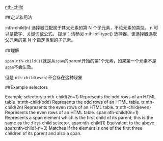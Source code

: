 [nth-child](https://developer.mozilla.org/en-US/docs/Web/CSS/:nth-child)

##定义和用法

:nth-child(n) 选择器匹配属于其父元素的第 N 个子元素，不论元素的类型。
n 可以是数字、关键词或公式。
提示：请参阅 :nth-of-type() 选择器，该选择器选取父元素的第 N 个指定类型的子元素。

##理解

`span:nth-child(1)`就是从`span`的parent开始的第1个元素，如果第一个元素不是`span`不会生效。

但是 `nth-child(even)`不会存在这种现象

##Example selectors

Example selectors
tr:nth-child(2n+1)
Represents the odd rows of an HTML table.
tr:nth-child(odd)
Represents the odd rows of an HTML table.
tr:nth-child(2n)
Represents the even rows of an HTML table.
tr:nth-child(even)
Represents the even rows of an HTML table.
span:nth-child(0n+1)
Represents a span element which is the first child of its parent; this is the same as the :first-child selector.
span:nth-child(1)
Equivalent to the above.
span:nth-child(-n+3)
Matches if the element is one of the first three children of its parent and also a span.